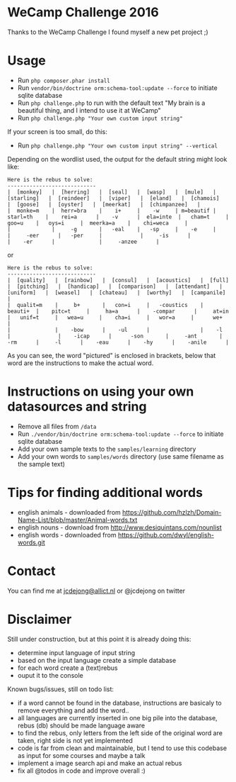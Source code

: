 WeCamp Challenge 2016
=====================
Thanks to the WeCamp Challenge I found myself a new pet project ;)

Usage
=====
 - Run `php composer.phar install`
 - Run `vendor/bin/doctrine orm:schema-tool:update --force` to initiate sqlite database
 - Run `php challenge.php` to run with the default text "My brain is a beautiful thing, and I intend to use it at WeCamp"
 - Run `php challenge.php "Your own custom input string"`

If your screen is too small, do this:

 - Run `php challenge.php "Your own custom input string" --vertical`
 
Depending on the wordlist used, the output for the default string might look like:

    Here is the rebus to solve:
    ----------------------------
    |  [monkey]   |  [herring]   |  [seal]   |  [wasp]   |  [mule]   |  [starling]   |  [reindeer]   |  [viper]   |  [eland]   |  [chamois]   |  [goose]   |  [oyster]   |  [meerkat]   |  [chimpanzee]   |
    |  monke=m    |  herr=bra    |    i+     |    -w     | m=beautif |   starl=th    |    rei=a      |    -v      |  ela=inte  |   cham=t     |   goo=u    |   oys=i     |  meerka=a    |    chi=weca     |
    |             |     -g       |   -eal    |   -sp     |    -e     |               |     -eer      |   -per     |            |     -is      |            |    -er      |              |     -anzee      |

or

    Here is the rebus to solve:
    ----------------------------
    |  [quality]   |  [rainbow]   |  [consul]   |  [acoustics]   |  [full]   |  [pitching]   |  [handicap]   |  [comparison]   |  [attendant]   |  [uniform]   |  [weasel]   |  [chateau]   |  [worthy]   |  [campanile]   |
    |  qualit=m    |     b+       |   con=i     |   -coustics    |  beauti+  |    pitc=t     |     ha=a      |    -compar      |     at=in      |   unif=t     |   wea=u     |    cha=i     |   wor=a     |      we+       |
    |              |    -bow      |    -ul      |                |    -l     |               |    -icap      |      -son       |     -ant       |     -rm      |     -l      |    -eau      |    -hy      |    -anile      |

As you can see, the word "pictured" is enclosed in brackets, below that word are the instructions to make the actual word.

Instructions on using your own datasources and string
=====================================================
 - Remove all files from `/data` 
 - Run `./vendor/bin/doctrine orm:schema-tool:update --force` to initiate sqlite database
 - Add your own sample texts to the `samples/learning` directory
 - Add your own words to `samples/words` directory (use same filename as the sample text)
 
Tips for finding additional words
=================================
 - english animals - downloaded from <https://github.com/hzlzh/Domain-Name-List/blob/master/Animal-words.txt>
 - english nouns - download from <http://www.desiquintans.com/nounlist>
 - english words - downloaded from <https://github.com/dwyl/english-words.git>
 
Contact
=======
You can find me at <jcdejong@allict.nl> or @jcdejong on twitter

Disclaimer
==========
Still under construction, but at this point it is already doing this:

 - determine input language of input string
 - based on the input language create a simple database
 - for each word create a (text)rebus
 - ouput it to the console
 
Known bugs/issues, still on todo list:

 - if a word cannot be found in the database, instructions are basicaly to remove everything and add the word..
 - all languages are currently inserted in one big pile into the database, rebus (db) should be made language aware
 - to find the rebus, only letters from the left side of the original word are taken, right side is not yet implemented
 - code is far from clean and maintainable, but I tend to use this codebase as input for some courses and maybe a talk
 - implement a image search api and make an actual rebus
 - fix all @todos in code and improve overall :)
